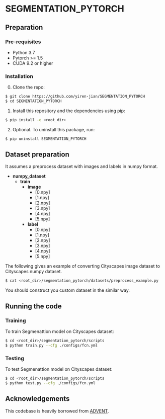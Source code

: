 # SEGMENTATION_PYTORCH

## Preparation

### Pre-requisites
* Python 3.7
* Pytorch >= 1.5
* CUDA 9.2 or higher

### Installation
0. Clone the repo:
```bash
$ git clone https://github.com/yiren-jian/SEGMENTATION_PYTORCH
$ cd SEGMENTATION_PYTORCH
```

1. Install this repository and the dependencies using pip:
```bash
$ pip install -e <root_dir>
```

2. Optional. To uninstall this package, run:
```bash
$ pip uninstall SEGMENTATION_PYTORCH
```

## Dataset preparation
It assumes a preprocess dataset with images and labels in numpy format.
- __numpy\_dataset__
   - __train__
     - __image__
       - [0.npy]
       - [1.npy]
       - [2.npy]
       - [3.npy]
       - [4.npy]
       - [5.npy]
     - __label__
       - [0.npy]
       - [1.npy]
       - [2.npy]
       - [3.npy]
       - [4.npy]
       - [5.npy]

The following gives an example of converting Cityscapes image dataset to Cityscapes numpy dataset.
```bash
$ cat <root_dir>/segmentation_pytorch/datasets/preprocess_example.py
```
You should construct you custom dataset in the similar way.


## Running the code
### Training
To train Segmenattion model on Cityscapes dataset:
```bash
$ cd <root_dir>/segmentation_pytorch/scripts
$ python train.py --cfg ./configs/fcn.yml
```

### Testing
To test Segmenattion model on Cityscapes dataset:
```bash
$ cd <root_dir>/segmentation_pytorch/scripts
$ python test.py --cfg ./configs/fcn.yml
```

## Acknowledgements
This codebase is heavily borrowed from [ADVENT](https://github.com/valeoai/ADVENT).

